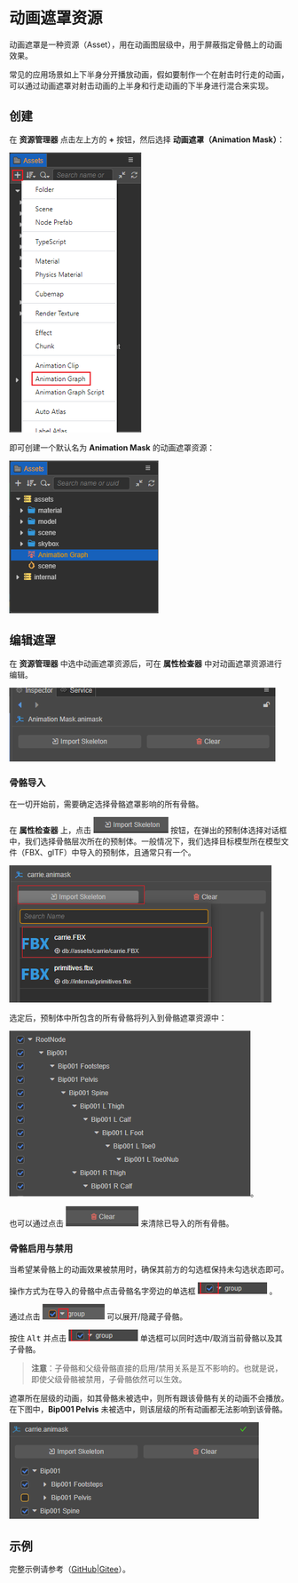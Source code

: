 # 动画遮罩资源

动画遮罩是一种资源（Asset），用在动画图层级中，用于屏蔽指定骨骼上的动画效果。

常见的应用场景如上下半身分开播放动画，假如要制作一个在射击时行走的动画，可以通过动画遮罩对射击动画的上半身和行走动画的下半身进行混合来实现。

## 创建

在 **资源管理器** 点击左上方的 **+** 按钮，然后选择 **动画遮罩（Animation Mask）**：

![create-animation-mask](animation-graph/create-animation-graph.png)

即可创建一个默认名为 **Animation Mask** 的动画遮罩资源：

![animation-mask-asset](animation-graph/animation-graph-asset.png)

## 编辑遮罩

在 **资源管理器** 中选中动画遮罩资源后，可在 **属性检查器** 中对动画遮罩资源进行编辑。

![inspector](animation-mask/inspector.png)

### 骨骼导入

在一切开始前，需要确定选择骨骼遮罩影响的所有骨骼。

在 **属性检查器** 上，点击 ![import](animation-mask/import.png) 按钮，在弹出的预制体选择对话框中，我们选择骨骼层次所在的预制体。一般情况下，我们选择目标模型所在模型文件（FBX、glTF）中导入的预制体，且通常只有一个。

![import mask](animation-mask/import-skeleton.png)

选定后，预制体中所包含的所有骨骼将列入到骨骼遮罩资源中：

![bones-imported](animation-mask/import-finish.png)。

也可以通过点击 ![clear](animation-mask/clear.png) 来清除已导入的所有骨骼。

### 骨骼启用与禁用

当希望某骨骼上的动画效果被禁用时，确保其前方的勾选框保持未勾选状态即可。

操作方式为在导入的骨骼中点击骨骼名字旁边的单选框 ![checkbox](animation-mask/checkbox.png) 。

通过点击 ![expand](animation-mask/expand.png) 可以展开/隐藏子骨骼。

按住 <kbd>Alt</kbd> 并点击 ![checkbox](animation-mask/checkbox.png) 单选框可以同时选中/取消当前骨骼以及其子骨骼。

> **注意**：子骨骼和父级骨骼直接的启用/禁用关系是互不影响的。也就是说，即使父级骨骼被禁用，子骨骼依然可以生效。

遮罩所在层级的动画，如其骨骼未被选中，则所有跟该骨骼有关的动画不会播放。在下图中，**Bip001 Pelvis** 未被选中，则该层级的所有动画都无法影响到该骨骼。

![check](animation-mask/check-skeleton.png)

## 示例

完整示例请参考（[GitHub](https://github.com/cocos-creator/MarionetteDemo)|[Gitee](https://gitee.com/mirrors_cocos-creator/MarionetteDemo)）。

